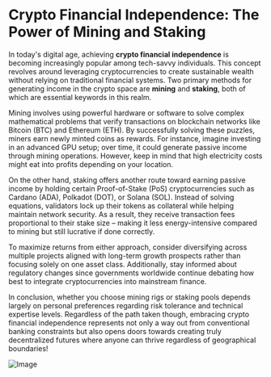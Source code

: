 # Crypto Financial Independence: The Power of Mining and Staking

In today's digital age, achieving **crypto financial independence** is becoming increasingly popular among tech-savvy individuals. This concept revolves around leveraging cryptocurrencies to create sustainable wealth without relying on traditional financial systems. Two primary methods for generating income in the crypto space are **mining** and **staking**, both of which are essential keywords in this realm.

Mining involves using powerful hardware or software to solve complex mathematical problems that verify transactions on blockchain networks like Bitcoin (BTC) and Ethereum (ETH). By successfully solving these puzzles, miners earn newly minted coins as rewards. For instance, imagine investing in an advanced GPU setup; over time, it could generate passive income through mining operations. However, keep in mind that high electricity costs might eat into profits depending on your location.

On the other hand, staking offers another route toward earning passive income by holding certain Proof-of-Stake (PoS) cryptocurrencies such as Cardano (ADA), Polkadot (DOT), or Solana (SOL). Instead of solving equations, validators lock up their tokens as collateral while helping maintain network security. As a result, they receive transaction fees proportional to their stake size – making it less energy-intensive compared to mining but still lucrative if done correctly.

To maximize returns from either approach, consider diversifying across multiple projects aligned with long-term growth prospects rather than focusing solely on one asset class. Additionally, stay informed about regulatory changes since governments worldwide continue debating how best to integrate cryptocurrencies into mainstream finance.

In conclusion, whether you choose mining rigs or staking pools depends largely on personal preferences regarding risk tolerance and technical expertise levels. Regardless of the path taken though, embracing crypto financial independence represents not only a way out from conventional banking constraints but also opens doors towards creating truly decentralized futures where anyone can thrive regardless of geographical boundaries! 

![Image](https://github.com/user-attachments/assets/3be06921-4469-491d-bd37-5f14c53422b7)